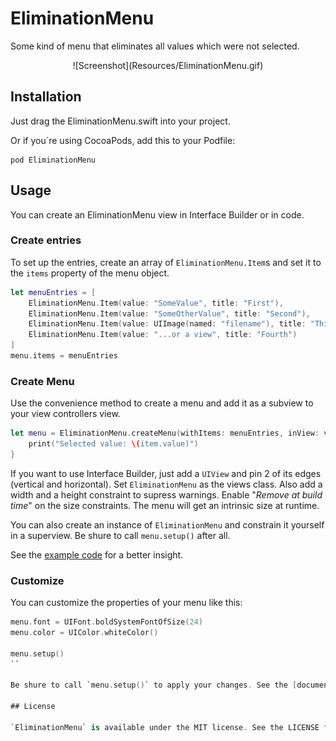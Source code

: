 # EliminationMenu

Some kind of menu that eliminates all values which were not selected.

<p align="center" >
![Screenshot](Resources/EliminationMenu.gif)
<p>

## Installation

Just drag the EliminationMenu.swift into your project.

Or if you´re using CocoaPods, add this to your Podfile: 

	pod EliminationMenu
	
## Usage

You can create an EliminationMenu view in Interface Builder or in code.
            
### Create entries
    
To set up the entries, create an array of `EliminationMenu.Item`s and set it to the `items` property of the menu object.

```swift
let menuEntries = [
    EliminationMenu.Item(value: "SomeValue", title: "First"),
    EliminationMenu.Item(value: "SomeOtherValue", title: "Second"),
    EliminationMenu.Item(value: UIImage(named: "filename"), title: "Third"), // You can use values of any kind.
    EliminationMenu.Item(value: "...or a view", title: "Fourth")
]
menu.items = menuEntries
```
    
### Create Menu

Use the convenience method to create a menu and add it as a subview to your view controllers view.

```swift
let menu = EliminationMenu.createMenu(withItems: menuEntries, inView: view, aligned: .TopRight, margin: CGPoint(x: 0, y: 20)) { (item) in
	print("Selected value: \(item.value)")
}
```

If you want to use Interface Builder, just add a `UIView` and pin 2 of its edges (vertical and horizontal). Set `EliminationMenu` as the views class. Also add a width and a height constraint to supress warnings. Enable "_Remove at build time_" on the size constraints. The menu will get an intrinsic size at runtime.

You can also create an instance of `EliminationMenu` and constrain it yourself in a superview. Be shure to call `menu.setup()` after all.

See the [example code](EliminationMenu/ViewController.swift) for a better insight.
    
### Customize

You can customize the properties of your menu like this:

```swift
menu.font = UIFont.boldSystemFontOfSize(24)
menu.color = UIColor.whiteColor()

menu.setup()
``
    
Be shure to call `menu.setup()` to apply your changes. See the [documentation](http://cocoadocs.org/docsets/EliminationMenu) for more ways to customize.

## License

`EliminationMenu` is available under the MIT license. See the LICENSE file for more info.